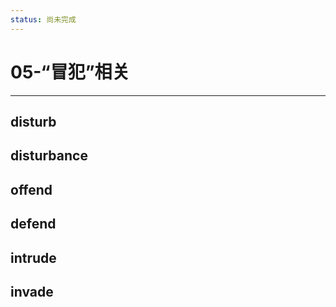 ```yaml
---
status: 尚未完成
---
```

# 05-“冒犯”相关

---

## disturb


## disturbance


## offend


## defend


## intrude


## invade


